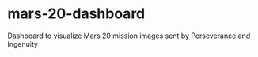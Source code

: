 # mars-20-dashboard
 Dashboard to visualize Mars 20 mission images sent by Perseverance and Ingenuity
